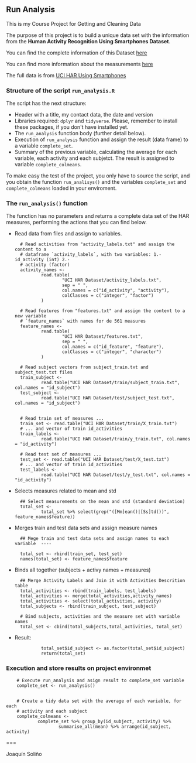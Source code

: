 ## Run Analysis

This is my Course Project for Getting and Cleaning Data

The purpose of this project is to build a unique data set with the 
information from the __Human Activity Recognition Using Smartphones Dataset__. 

You can find the complete information of this Dataset 
[here](https://github.com/jsolinop/get-clean_data_project/blob/master/UCI%20HAR%20Dataset/README.txt)

You can find more information about the measurements 
[here](https://github.com/jsolinop/get-clean_data_project/blob/master/UCI%20HAR%20Dataset/features_info.txt)

The full data is from [UCI HAR Using Smartphones](http://archive.ics.uci.edu/ml/datasets/Human+Activity+Recognition+Using+Smartphones)

### Structure of the script `run_analysis.R`

The script has the next structure:

* Header with a title, my contact data, the date and version
* Libraries required: `dplyr` and `tidyverse`. Please, remember to install these packages, if you don't have installed yet. 
* The `run_analysis` function body (further detail below).
* Execution of `run_analysis` function and assign the result (data frame) to a variable `complete_set`.
* Summary of the previous variable, calculating the average for each variable, each activity and each subjetct. The result is assigned to variable `complete_colmeans`.

To make easy the test of the project, you only have to source the script, and you obtain the function `run_analisys()` and the variables `complete_set` and `complete_colmeans` loaded in your enviroment.


### The `run_analysis()` function

The function has no parameters and returns a complete data set of the HAR measures, performing the actions that you can find below.

* Read data from files and assign to variables.

        # Read activities from "activity_labels.txt" and assign the content to a
        # dataframe `activity_labels`, with two variables: 1.- id_activity (int) 2.-
        # activity (factor)
        activity_names <-
                read.table(
                        "UCI HAR Dataset/activity_labels.txt",
                        sep = " ",
                        col.names = c("id_activity", "activity"),
                        colClasses = c("integer", "factor")
                )
        
        # Read features from "features.txt" and assign the content to a new variable
        # `feature_names` with names for de 561 measures
        feature_names <-
                read.table(
                        "UCI HAR Dataset/features.txt",
                        sep = " ",
                        col.names = c("id_feature", "feature"),
                        colClasses = c("integer", "character")
                )
        
        # Read subject vectors from subject_train.txt and subject_test.txt files
        train_subject <-
                read.table("UCI HAR Dataset/train/subject_train.txt", col.names = "id_subject")
        test_subject <-
                read.table("UCI HAR Dataset/test/subject_test.txt", col.names = "id_subject")
        
        
        # Read train set of measures ...
        train_set <- read.table("UCI HAR Dataset/train/X_train.txt")
        # ... and vector of train id_activities
        train_labels <-
                read.table("UCI HAR Dataset/train/y_train.txt", col.names = "id_activity")
        
        # Read test set of measures ...
        test_set <- read.table("UCI HAR Dataset/test/X_test.txt")
        # ... and vector of train id_activities
        test_labels <-
                read.table("UCI HAR Dataset/test/y_test.txt", col.names = "id_activity")

* Selects measures related to mean and std

        ## Select measurements on the mean and std (standard deviation)
        total_set <-
                total_set %>% select(grep("([Mm]ean()|[Ss]td())", feature_names$feature))


* Merges train and test data sets and assign measure names

        ## Mege train and test data sets and assign names to each variable  ----
        
        total_set <- rbind(train_set, test_set)
        names(total_set) <- feature_names$feature


* Binds all together (subjects + activy names + measures)

        ## Merge Activity Labels and Join it with Activities Descrition table
        total_activities <- rbind(train_labels, test_labels)
        total_activities <- merge(total_activities,activity_names)
        total_activities <- select(total_activities, activity)
        total_subjects <- rbind(train_subject, test_subject)

        # Bind subjects, activities and the measure set with variable names
        total_set <- cbind(total_subjects,total_activities, total_set)


* Result: 
        
                total_set$id_subject <- as.factor(total_set$id_subject)
                return(total_set)        

        
### Execution and store results on project environmet
        

        # Execute run_analysis and asign result to complete_set variable
        complete_set <- run_analysis()
        
        
        # Create a tidy data set with the average of each variable, for each
        # activity and each subject
        complete_colmeans <-
                complete_set %>% group_by(id_subject, activity) %>% 
                        summarise_all(mean) %>% arrange(id_subject, activity)



===

Joaquín Soliño